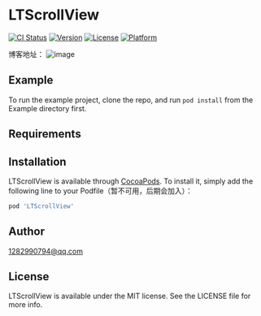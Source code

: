 # LTScrollView

[![CI Status](http://img.shields.io/travis/1282990794@qq.com/LTScrollView.svg?style=flat)](https://travis-ci.org/1282990794@qq.com/LTScrollView)
[![Version](https://img.shields.io/cocoapods/v/LTScrollView.svg?style=flat)](http://cocoapods.org/pods/LTScrollView)
[![License](https://img.shields.io/cocoapods/l/LTScrollView.svg?style=flat)](http://cocoapods.org/pods/LTScrollView)
[![Platform](https://img.shields.io/cocoapods/p/LTScrollView.svg?style=flat)](http://cocoapods.org/pods/LTScrollView)

博客地址： [](http://blog.csdn.net/glt_code/article/details/78576628)
![image](https://github.com/gltwy/LTScrollView/blob/master/glt.gif)

## Example

To run the example project, clone the repo, and run `pod install` from the Example directory first.

## Requirements

## Installation

LTScrollView is available through [CocoaPods](http://cocoapods.org). To install
it, simply add the following line to your Podfile（暂不可用，后期会加入）：

```ruby
pod 'LTScrollView'
```

## Author

1282990794@qq.com

## License

LTScrollView is available under the MIT license. See the LICENSE file for more info.



